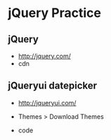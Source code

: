 # jQuery Practice

## jQuery
- http://jquery.com/
- cdn
  <script src="http://code.jquery.com/jquery-1.11.3.min.js"></script>

## jQueryui datepicker
- http://jqueryui.com/
 - Themes > Download Themes
- code

  <link rel="stylesheet" href="jquery-ui-1.11.4.custom/jquery-ui.css" type="text/css" />
  <script src="jquery-ui-1.11.4.custom/jquery-ui.js"></script>
  <script>
    $("#cal1").datepicker({
      dateFormat: 'yy-mm-dd'
    });
  </script>
